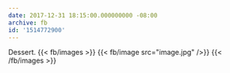 ```yaml
---
date: 2017-12-31 18:15:00.000000000 -08:00
archive: fb
id: '1514772900'
---
```


Dessert.
{{< fb/images >}}
{{< fb/image src="image.jpg" />}}
{{< /fb/images >}}
